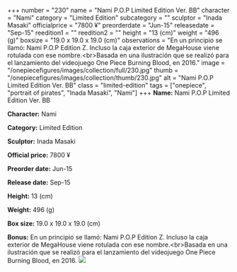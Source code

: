 +++
number = "230"
name = "Nami P.O.P Limited Edition Ver. BB"
character = "Nami"
category = "Limited Edition"
subcategory = ""
sculptor = "Inada Masaki"
officialprice = "7800 ¥"
preorderdate = "Jun-15"
releasedate = "Sep-15"
reedition1 = ""
reedition2 = ""
height = "13 (cm)"
weight = "496 (g)"
boxsize = "19.0 x 19.0 x 19.0 (cm)"
observations = "En un principio se llamó: Nami P.O.P Edition Z. Incluso la caja exterior de MegaHouse viene rotulada con ese nombre.&lt;br&gt;Basada en una ilustración que se realizó para el lanzamiento del videojuego One Piece Burning Blood, en 2016."
image = "/onepiecefigures/images/collection/full/230.jpg"
thumb = "/onepiecefigures/images/collection/thumb/230.jpg"
alt = "Nami P.O.P Limited Edition Ver. BB"
class = "limited-edition"
tags = ["onepiece", "portrait of pirates", "Inada Masaki", "Nami"]
+++
**Name:** Nami P.O.P Limited Edition Ver. BB

**Character:** Nami

**Category:** Limited Edition 

**Sculptor:** Inada Masaki

**Official price:** 7800 ¥

**Preorder date:** Jun-15

**Release date:** Sep-15

**Height:** 13 (cm)

**Weight:** 496 (g)

**Box size:** 19.0 x 19.0 x 19.0 (cm)

**Bonus:** En un principio se llamó: Nami P.O.P Edition Z. Incluso la caja exterior de MegaHouse viene rotulada con ese nombre.&lt;br&gt;Basada en una ilustración que se realizó para el lanzamiento del videojuego One Piece Burning Blood, en 2016.
<img src="/onepiecefigures/images/collection/thumb/230.jpg">